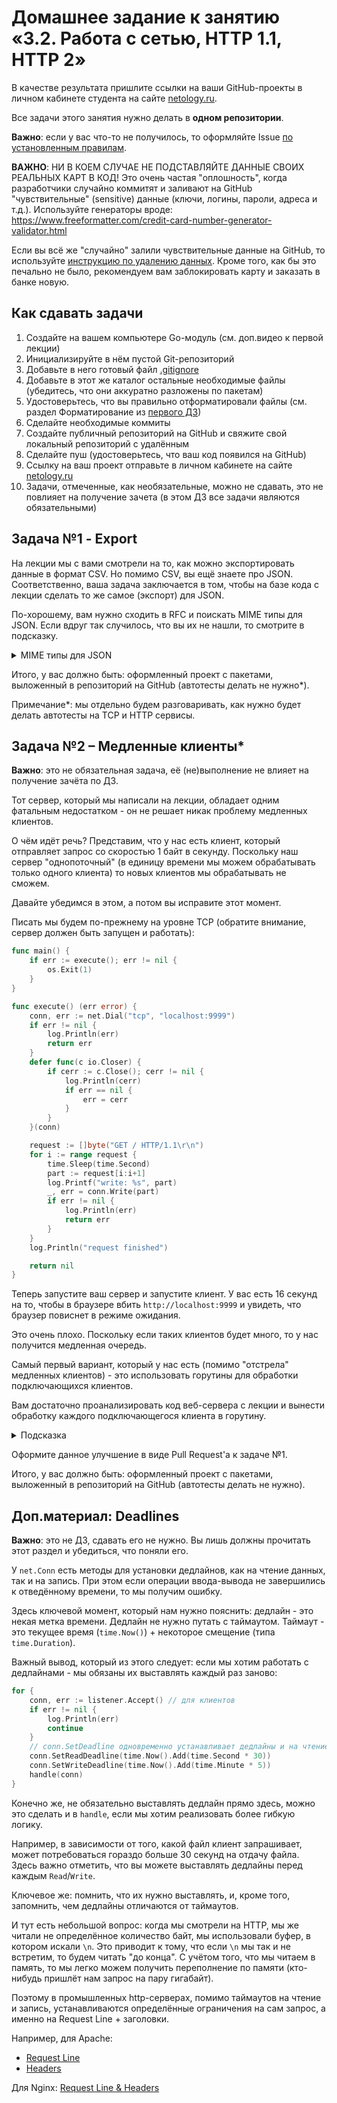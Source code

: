 # Домашнее задание к занятию «3.2. Работа с сетью, HTTP 1.1, HTTP 2»

В качестве результата пришлите ссылки на ваши GitHub-проекты в личном кабинете студента на сайте [netology.ru](https://netology.ru).

Все задачи этого занятия нужно делать в **одном репозитории**.

**Важно**: если у вас что-то не получилось, то оформляйте Issue [по установленным правилам](../report-requirements.md).

**ВАЖНО**: НИ В КОЕМ СЛУЧАЕ НЕ ПОДСТАВЛЯЙТЕ ДАННЫЕ СВОИХ РЕАЛЬНЫХ КАРТ В КОД! Это очень частая "оплошность", когда разработчики случайно коммитят и заливают на GitHub "чувствительные" (sensitive) данные (ключи, логины, пароли, адреса и т.д.). Используйте генераторы вроде: https://www.freeformatter.com/credit-card-number-generator-validator.html

Если вы всё же "случайно" залили чувствительные данные на GitHub, то используйте [инструкцию по удалению данных](https://help.github.com/en/github/authenticating-to-github/removing-sensitive-data-from-a-repository). Кроме того, как бы это печально не было, рекомендуем вам заблокировать карту и заказать в банке новую.

## Как сдавать задачи

1. Создайте на вашем компьютере Go-модуль (см. доп.видео к первой лекции)
1. Инициализируйте в нём пустой Git-репозиторий
1. Добавьте в него готовый файл [.gitignore](../.gitignore)
1. Добавьте в этот же каталог остальные необходимые файлы (убедитесь, что они аккуратно разложены по пакетам)
1. Удостоверьтесь, что вы правильно отформатировали файлы (см. раздел Форматирование из [первого ДЗ](../01_std))
1. Сделайте необходимые коммиты
1. Создайте публичный репозиторий на GitHub и свяжите свой локальный репозиторий с удалённым
1. Сделайте пуш (удостоверьтесь, что ваш код появился на GitHub)
1. Ссылку на ваш проект отправьте в личном кабинете на сайте [netology.ru](https://netology.ru)
1. Задачи, отмеченные, как необязательные, можно не сдавать, это не повлияет на получение зачета (в этом ДЗ все задачи являются обязательными)

## Задача №1 - Export

На лекции мы с вами смотрели на то, как можно экспортировать данные в формат CSV. Но помимо CSV, вы ещё знаете про JSON. Соответственно, ваша задача заключается в том, чтобы на базе кода с лекции сделать то же самое (экспорт) для JSON.

По-хорошему, вам нужно сходить в RFC и поискать MIME типы для JSON. Если вдруг так случилось, что вы их не нашли, то смотрите в подсказку.

<details>
<summary>MIME типы для JSON</summary>

Content-Type для JSON - `application/json`
</details>

Итого, у вас должно быть: оформленный проект с пакетами, выложенный в репозиторий на GitHub (автотесты делать не нужно*).

Примечание*: мы отдельно будем разговаривать, как нужно будет делать автотесты на TCP и HTTP сервисы.

## Задача №2 – Медленные клиенты*

**Важно**: это не обязательная задача, её (не)выполнение не влияет на получение зачёта по ДЗ.

Тот сервер, который мы написали на лекции, обладает одним фатальным недостатком - он не решает никак проблему медленных клиентов.

О чём идёт речь? Представим, что у нас есть клиент, который отправляет запрос со скоростью 1 байт в секунду. Поскольку наш сервер "однопоточный" (в единицу времени мы можем обрабатывать только одного клиента) то новых клиентов мы обрабатывать не сможем.

Давайте убедимся в этом, а потом вы исправите этот момент.

Писать мы будем по-прежнему на уровне TCP (обратите внимание, сервер должен быть запущен и работать):

```go
func main() {
	if err := execute(); err != nil {
		os.Exit(1)
	}
}

func execute() (err error) {
	conn, err := net.Dial("tcp", "localhost:9999")
	if err != nil {
		log.Println(err)
		return err
	}
	defer func(c io.Closer) {
		if cerr := c.Close(); cerr != nil {
			log.Println(cerr)
			if err == nil {
				err = cerr
			}
		}
	}(conn)

	request := []byte("GET / HTTP/1.1\r\n")
	for i := range request {
		time.Sleep(time.Second)
		part := request[i:i+1]
		log.Printf("write: %s", part)
		_, err = conn.Write(part)
		if err != nil {
			log.Println(err)
			return err
		}
	}
	log.Println("request finished")

	return nil
}
```

Теперь запустите ваш сервер и запустите клиент. У вас есть 16 секунд на то, чтобы в браузере вбить `http://localhost:9999` и увидеть, что браузер повиснет в режиме ожидания.

Это очень плохо. Поскольку если таких клиентов будет много, то у нас получится медленная очередь.

Самый первый вариант, который у нас есть (помимо "отстрела" медленных клиентов) - это использовать горутины для обработки подключающихся клиентов.

Вам достаточно проанализировать код веб-сервера с лекции и вынести обработку каждого подключающегося клиента в горутину. 

<details>
<summary>Подсказка</summary>

На самом деле, вам достаточно всего в одном месте поставить `go`.
</details>

Оформите данное улучшение в виде Pull Request'а к задаче №1.

Итого, у вас должно быть: оформленный проект с пакетами, выложенный в репозиторий на GitHub (автотесты делать не нужно).

## Доп.материал: Deadlines

**Важно**: это не ДЗ, сдавать его не нужно. Вы лишь должны прочитать этот раздел и убедиться, что поняли его.

У `net.Conn` есть методы для установки дедлайнов, как на чтение данных, так и на запись. При этом если операции ввода-вывода не завершились к отведённому времени, то мы получим ошибку.

Здесь ключевой момент, который нам нужно пояснить: дедлайн - это некая метка времени. Дедлайн не нужно путать с таймаутом. Таймаут - это текущее время (`time.Now()`) + некоторое смещение (типа `time.Duration`).

Важный вывод, который из этого следует: если мы хотим работать с дедлайнами - мы обязаны их выставлять каждый раз заново:

```go
for {
    conn, err := listener.Accept() // для клиентов
    if err != nil {
        log.Println(err)
        continue
    }
    // conn.SetDeadline одновременно устанавливает дедлайны и на чтение, и на запись, но лучше выставлять отдельно
    conn.SetReadDeadline(time.Now().Add(time.Second * 30))
    conn.SetWriteDeadline(time.Now().Add(time.Minute * 5))
    handle(conn)
}
```

Конечно же, не обязательно выставлять дедлайн прямо здесь, можно это сделать и в `handle`, если мы хотим реализовать более гибкую логику.

Например, в зависимости от того, какой файл клиент запрашивает, может потребоваться гораздо больше 30 секунд на отдачу файла. Здесь важно отметить, что вы можете выставлять дедлайны перед каждым `Read`/`Write`.

Ключевое же: помнить, что их нужно выставлять, и, кроме того, запомнить, чем дедлайны отличаются от таймаутов.

И тут есть небольшой вопрос: когда мы смотрели на HTTP, мы же читали не определённое количество байт, мы использовали буфер, в котором искали `\n`. Это приводит к тому, что если `\n` мы так и не встретим, то будем читать "до конца". С учётом того, что мы читаем в память, то мы легко можем получить переполнение по памяти (кто-нибудь пришлёт нам запрос на пару гигабайт).

Поэтому в промышленных http-серверах, помимо таймаутов на чтение и запись, устанавливаются определённые ограничения на сам запрос, а именно на Request Line + заголовки.

Например, для Apache:
* [Request Line](https://httpd.apache.org/docs/2.4/mod/core.html#limitrequestline)
* [Headers](https://httpd.apache.org/docs/2.4/mod/core.html#limitrequestfieldsize)

Для Nginx: [Request Line & Headers](http://nginx.org/en/docs/http/ngx_http_core_module.html#large_client_header_buffers)
